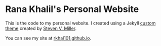Rana Khalil's Personal Website
=====================================

This is the code to my personal website. I created using a Jekyll [custom theme](https://github.com/svmiller/steve-ngvb-jekyll-template) created by [Steven V. Miller](https://github.com/svmiller). 

You can see my site at [rkhal101.github.io](https://rkhal101.github.io/).